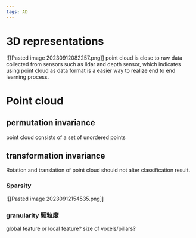 ```yaml
---
tags: AD
---
```


# 3D representations
![[Pasted image 20230912082257.png]]
point cloud is close to raw data collected from sensors such as lidar and depth sensor, which indicates using point cloud as data format is a easier way to realize end to end learning process.

# Point cloud
## permutation invariance
point cloud consists of a set of unordered points

## transformation invariance
Rotation and translation of point cloud should not alter classification result.

### Sparsity
![[Pasted image 20230912154535.png]]

### granularity 颗粒度
global feature or local feature?
size of voxels/pillars?
